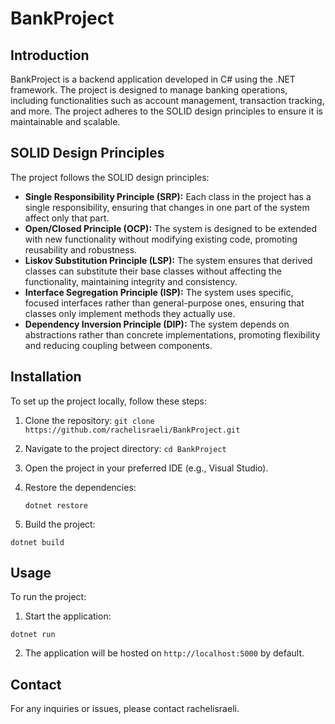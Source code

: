 # BankProject

## Introduction
BankProject is a backend application developed in C# using the .NET framework.
The project is designed to manage banking operations, including functionalities such as account management, transaction tracking, and more.
The project adheres to the SOLID design principles to ensure it is maintainable and scalable.

## SOLID Design Principles

The project follows the SOLID design principles:

- **Single Responsibility Principle (SRP):**
  Each class in the project has a single responsibility, ensuring that changes in one part of the system affect only that part.
- **Open/Closed Principle (OCP):**
  The system is designed to be extended with new functionality without modifying existing code, promoting reusability and robustness.
- **Liskov Substitution Principle (LSP):**
  The system ensures that derived classes can substitute their base classes without affecting the functionality, maintaining integrity and consistency.
- **Interface Segregation Principle (ISP):**
  The system uses specific, focused interfaces rather than general-purpose ones, ensuring that classes only implement methods they actually use.
- **Dependency Inversion Principle (DIP):**
  The system depends on abstractions rather than concrete implementations, promoting flexibility and reducing coupling between components.

## Installation
To set up the project locally, follow these steps:

1. Clone the repository:
  ```git clone https://github.com/rachelisraeli/BankProject.git```

2. Navigate to the project directory:
  ```cd BankProject```

3. Open the project in your preferred IDE (e.g., Visual Studio).
4. Restore the dependencies:
   ```
   dotnet restore
   ```

5. Build the project:
  ```
  dotnet build
  ```

## Usage

To run the project:

1. Start the application:
  ```
  dotnet run
  ```
2. The application will be hosted on `http://localhost:5000` by default.


## Contact
For any inquiries or issues, please contact rachelisraeli.
